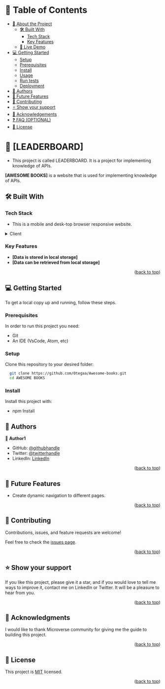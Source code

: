 <a name="readme-top"></a>

# 📗 Table of Contents

- [📖 About the Project](#about-project)
  - [🛠 Built With](#built-with)
    - [Tech Stack](#tech-stack)
    - [Key Features](#key-features)
  - [🚀 Live Demo](#live-demo)
- [💻 Getting Started](#getting-started)
  - [Setup](#setup)
  - [Prerequisites](#prerequisites)
  - [Install](#install)
  - [Usage](#usage)
  - [Run tests](#run-tests)
  - [Deployment](#triangular_flag_on_post-deployment)
- [👥 Authors](#authors)
- [🔭 Future Features](#future-features)
- [🤝 Contributing](#contributing)
- [⭐️ Show your support](#support)
- [🙏 Acknowledgements](#acknowledgements)
- [❓ FAQ (OPTIONAL)](#faq)
- [📝 License](#license)

# 📖 [LEADERBOARD] <a name="about-project"></a>

- This project is called LEADERBOARD. It is a project for implementing knowledge of APIs.

**[AWESOME BOOKS]** is a website that is used for implementing knowledge of APIs.

## 🛠 Built With <a name="HTML and CSS and JS"></a>

### Tech Stack <a name="Front end (Javascript)"></a>

- This is a mobile and desk-top browser responsive website.

<details>
  <summary>Client</summary>
  <ul>
    <li><a href="https://www.w3schools.com/html/">HTML</a></li>
  </ul>
  <ul>
    <li><a href="https://www.w3schools.com/css/">CSS</a></li>
  </ul>
  <ul>
    <li><a href="https://www.w3schools.com/js/">JS</a></li>
  </ul>
</details>

### Key Features <a name="key-features"></a>

- **[Data is stored in local storage]**
- **[Data can be retrieved from local storage]**

<p align="right">(<a href="#readme-top">back to top</a>)</p>

## 💻 Getting Started <a name="getting-started"></a>

To get a local copy up and running, follow these steps.

### Prerequisites

In order to run this project you need:

- Git
- An IDE (VsCode, Atom, etc)

### Setup

Clone this repository to your desired folder:

```sh
  git clone https://github.com/Otegaa/Awesome-books.git
  cd AWESOME BOOKS
```

### Install

Install this project with:

- npm Install

## 👥 Authors <a name="authors"></a>

👤 **Author1**

- GitHub: [@githubhandle](https://github.com/Otegaa)
- Twitter: [@twitterhandle](https://twitter.com/O_tegaaa)
- LinkedIn: [LinkedIn](https://www.linkedin.com/in/blessing-ekiugbo/)

<p align="right">(<a href="#readme-top">back to top</a>)</p>

## 🔭 Future Features <a name="future-features"></a>

- Create dynamic navigation to different pages.

<p align="right">(<a href="#readme-top">back to top</a>)</p>

## 🤝 Contributing <a name="contributing"></a>

Contributions, issues, and feature requests are welcome!

Feel free to check the [issues page](https://github.com/Otegaa/Awesome-books/issues).

<p align="right">(<a href="#readme-top">back to top</a>)</p>

## ⭐️ Show your support <a name="support"></a>

If you like this project, please give it a star, and if you would love to tell me ways to improve it, contact me on LinkedIn or Twitter. It will be a pleasure to hear from you.

<p align="right">(<a href="#readme-top">back to top</a>)</p>

## 🙏 Acknowledgments <a name="acknowledgements"></a>

I would like to thank Microverse community for giving me the guide to building this project.

<p align="right">(<a href="#readme-top">back to top</a>)</p>

## 📝 License <a name="license"></a>

This project is [MIT](https://github.com/Otegaa/Awesome-books/blob/main/LICENSE) licensed.

<p align="right">(<a href="#readme-top">back to top</a>)</p>
